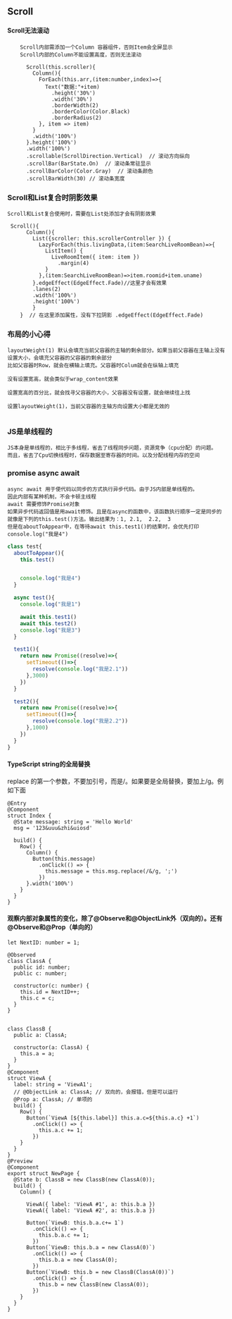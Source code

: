 ## Scroll
#### Scroll无法滚动
        Scroll内部需添加一个Column 容器组件，否则Item会全屏显示
        Scroll内部的Column不能设置高度，否则无法滚动
```
      Scroll(this.scroller){
        Column(){
          ForEach(this.arr,(item:number,index)=>{
            Text("数据:"+item)
              .height('30%')
              .width('30%')
              .borderWidth(2)
              .borderColor(Color.Black)
              .borderRadius(2)
          }, item => item)
        }
        .width('100%')
      }.height('100%')
      .width('100%')
      .scrollable(ScrollDirection.Vertical)  // 滚动方向纵向
      .scrollBar(BarState.On)  // 滚动条常驻显示
      .scrollBarColor(Color.Gray)  // 滚动条颜色
      .scrollBarWidth(30) // 滚动条宽度
```
### Scroll和List复合时阴影效果
    Scroll和List复合使用时，需要在List处添加才会有阴影效果
```
 Scroll(){
      Column(){
        List({scroller: this.scrollerController }) {
          LazyForEach(this.livingData,(item:SearchLiveRoomBean)=>{
            ListItem() {
              LiveRoomItem({ item: item })
                .margin(4)
            }
          },(item:SearchLiveRoomBean)=>item.roomid+item.uname)
        }.edgeEffect(EdgeEffect.Fade)//这里才会有效果
        .lanes(2)
        .width('100%')
        .height('100%')
        }
    }  // 在这里添加属性，没有下拉阴影 .edgeEffect(EdgeEffect.Fade)
```
### 布局的小心得
    layoutWeight(1) 默认会填充当前父容器的主轴的剩余部分。如果当前父容器在主轴上没有设置大小，会填充父容器的父容器的剩余部分
    比如父容器时Row，就会在横轴上填充。父容器时Colum就会在纵轴上填充

    没有设置宽高，就会类似于wrap_content效果

    设置宽高的百分比，就会找寻父容器的大小，父容器没有设置，就会继续往上找

    设置layoutWeight(1)，当前父容器的主轴方向设置大小都是无效的
```typescript

```

### JS是单线程的
    JS本身是单线程的，相比于多线程，省去了线程同步问题，资源竞争（cpu分配）的问题。
    而且，省去了Cpu切换线程时，保存数据至寄存器的时间。以及分配线程内存的空间

### promise async await
    async await 用于使代码以同步的方式执行异步代码。由于JS内部是单线程的。
    因此内部有某种机制，不会卡顿主线程
    await 需要修饰Promise对象
    如果异步代码返回值是用await修饰。且是在async的函数中，该函数执行顺序一定是同步的
    就像是下列的this.test()方法。输出结果为：1, 2.1,  2.2,  3
    但是在aboutToAppear中，在等待await this.test1()的结果时，会优先打印 console.log("我是4")
```typescript
class test{
  aboutToAppear(){
    this.test()


    console.log("我是4")
  }

  async test(){
    console.log("我是1")

    await this.test1()
    await this.test2()
    console.log("我是3")
  }

  test1(){
    return new Promise((resolve)=>{
      setTimeout(()=>{
        resolve(console.log("我是2.1"))
      },3000)
    })
  }

  test2(){
    return new Promise((resolve)=>{
      setTimeout(()=>{
        resolve(console.log("我是2.2"))
      },1000)
    })
  }
}
```

#### TypeScript string的全局替换
replace 的第一个参数，不要加引号，而是/。如果要是全局替换，要加上/g。例如下面
```
@Entry
@Component
struct Index {
  @State message: string = 'Hello World'
  msg = '123&uuu&zhi&uiosd'

  build() {
    Row() {
      Column() {
        Button(this.message)
          .onClick(() => {
            this.message = this.msg.replace(/&/g, ';')
          })
      }.width('100%')
    }
  }
}
```
#### 观察内部对象属性的变化，除了@Observe和@ObjectLink外（双向的）。还有@Observe和@Prop（单向的）
```
let NextID: number = 1;

@Observed
class ClassA {
  public id: number;
  public c: number;

  constructor(c: number) {
    this.id = NextID++;
    this.c = c;
  }
}


class ClassB {
  public a: ClassA;

  constructor(a: ClassA) {
    this.a = a;
  }
}
@Component
struct ViewA {
  label: string = 'ViewA1';
  // @ObjectLink a: ClassA; // 双向的，会报错，但是可以运行
  @Prop a: ClassA; // 单项的
  build() {
    Row() {
      Button(`ViewA [${this.label}] this.a.c=${this.a.c} +1`)
        .onClick(() => {
          this.a.c += 1;
        })
    }
  }
}
@Preview
@Component
export struct NewPage {
  @State b: ClassB = new ClassB(new ClassA(0));
  build() {
    Column() {

      ViewA({ label: 'ViewA #1', a: this.b.a })
      ViewA({ label: 'ViewA #2', a: this.b.a })

      Button(`ViewB: this.b.a.c+= 1`)
        .onClick(() => {
          this.b.a.c += 1;
        })
      Button(`ViewB: this.b.a = new ClassA(0)`)
        .onClick(() => {
          this.b.a = new ClassA(0);
        })
      Button(`ViewB: this.b = new ClassB(ClassA(0))`)
        .onClick(() => {
          this.b = new ClassB(new ClassA(0));
        })
    }
  }
}
```